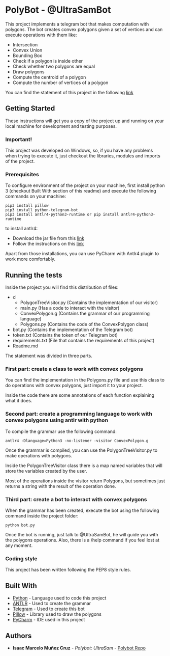# PolyBot - @UltraSamBot

This project implements a telegram bot that makes computation with polygons. The bot creates convex polygons given a set of vertices and can execute operations with them like:
* Intersection
* Convex Union
* Bounding Box
* Check if a polygon is inside other
* Check whether two polygons are equal
* Draw polygons
* Compute the centroid of a polygon
* Compute the number of vertices of a polygon

You can find the statement of this project in the following [link](https://github.com/jordi-petit/lp-polimomis-2020)

## Getting Started

These instructions will get you a copy of the project up and running on your local machine for development and testing purposes.


### Important!

This project was developed on Windows, so, if you have any problems when trying to execute it, just checkout the libraries, modules and imports of the project.


### Prerequisites

To configure environment of the project on your machine, first install python 3 (checkout Built With section of this readme) and execute the following commands on your machine:

```
pip3 install pillow
pip3 install python-telegram-bot
pip3 install antlr4-python3-runtime or pip install antlr4-python3-runtime

```
to install antlr4:
* Download the jar file from this [link](https://www.antlr.org/download.html)
* Follow the instructions on this [link](https://github.com/antlr/antlr4/blob/master/doc/getting-started.md)

Apart from those installations, you can use PyCharm with Antlr4 plugin to work more comfortably.

## Running the tests

Inside the project you will find this distribution of files:
* cl
	* PolygonTreeVisitor.py (Contains the implementation of our visitor)
	* main.py (Has a code to interact with the visitor)
	* ConvexPolygon.g (Contains the grammar of our programming language)
	* Polygons.py (Contains the code of the ConvexPolygon class)
* bot.py (Contains the implementation of the Telegram bot)
* token.txt (Contains the token of our Telegram bot)
* requirements.txt (File that contains the requirements of this project)
* Readme.md

The statement was divided in three parts.

### First part: create a class to work with convex polygons
You can find the implementation in the Polygons.py file and use this class to do operations with convex polygons, just import it to your project.

Inside the code there are some annotations of each function explaining what it does.

### Second part: create a programming language to work with convex polygons using antlr with python

To compile the grammar use the following command:
```
antlr4 -Dlanguage=Python3 -no-listener -visitor ConvexPolygon.g
```

Once the grammar is compiled, you can use the PolygonTreeVisitor.py to make operations with polygons.

Inside the PolygonTreeVisitor class there is a map named variables that will store the variables created by the user.

Most of the operations inside the visitor return Polygons, but sometimes just returns a string with the result of the operation done.

### Third part: create a bot to interact with convex polygons
When the grammar has been created, execute the bot using the following command inside the project folder:
````
python bot.py
````
Once the bot is running, just talk to @UltraSamBot, he will guide you with the polygons operations. Also, there is a /help command if you feel lost at any moment.
### Coding style

This project has been written following the PEP8 style rules.

## Built With

* [Python](https://docs.python.org/3/) - Language used to code this project
* [ANTLR](https://www.antlr.org/download.html) - Used to create the grammar
* [Telegram](https://core.telegram.org/bots) - Used to create this bot
* [Pillow](https://xn--llions-yua.jutge.org/grafics/) - Library used to draw the polygons
* [PyCharm](https://www.jetbrains.com/es-es/pycharm/) - IDE used in this project

## Authors

* **Isaac Marcelo Muñoz Cruz** - *Polybot: UltraSam* - [Polybot Repo](https://github.com/immunoz/PolyBot-LP-2021-Q1)
